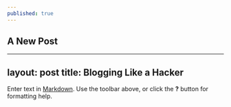 ```yaml
---
published: true
---
```

## A New Post
---
layout: post
title: Blogging Like a Hacker
---

Enter text in [Markdown](http://daringfireball.net/projects/markdown/). Use the toolbar above, or click the **?** button for formatting help.
